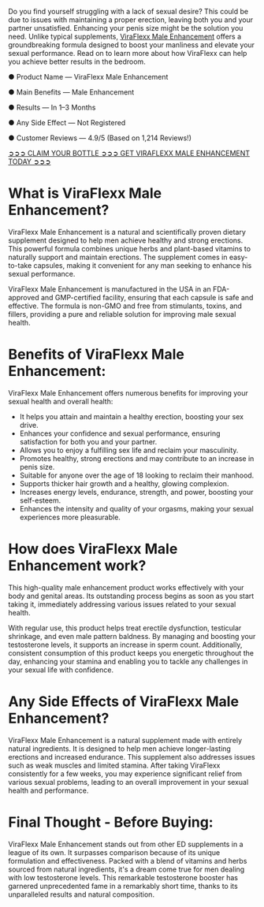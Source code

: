 Do you find yourself struggling with a lack of sexual desire? This could be due to issues with maintaining a proper erection, leaving both you and your partner unsatisfied. Enhancing your penis size might be the solution you need. Unlike typical supplements, [ViraFlexx Male Enhancement](https://www.facebook.com/viraflexxmaleenhancement) offers a groundbreaking formula designed to boost your manliness and elevate your sexual performance. Read on to learn more about how ViraFlexx can help you achieve better results in the bedroom.

● Product Name — ViraFlexx Male Enhancement

● Main Benefits — Male Enhancement

● Results — In 1–3 Months

● Any Side Effect — Not Registered

● Customer Reviews — 4.9/5 (Based on 1,214 Reviews!)‍

‍[➲➲➲ CLAIM YOUR BOTTLE ➲➲➲ GET VIRAFLEXX MALE ENHANCEMENT TODAY ➲➲➲](https://atozsupplement.com/viraflexx-male-enhancement/)

# What is ViraFlexx Male Enhancement?

ViraFlexx Male Enhancement is a natural and scientifically proven dietary supplement designed to help men achieve healthy and strong erections. This powerful formula combines unique herbs and plant-based vitamins to naturally support and maintain erections. The supplement comes in easy-to-take capsules, making it convenient for any man seeking to enhance his sexual performance.

ViraFlexx Male Enhancement is manufactured in the USA in an FDA-approved and GMP-certified facility, ensuring that each capsule is safe and effective. The formula is non-GMO and free from stimulants, toxins, and fillers, providing a pure and reliable solution for improving male sexual health.

# Benefits of ViraFlexx Male Enhancement:

ViraFlexx Male Enhancement offers numerous benefits for improving your sexual health and overall health:

- It helps you attain and maintain a healthy erection, boosting your sex drive.
- Enhances your confidence and sexual performance, ensuring satisfaction for both you and your partner.
- Allows you to enjoy a fulfilling sex life and reclaim your masculinity.
- Promotes healthy, strong erections and may contribute to an increase in penis size.
- Suitable for anyone over the age of 18 looking to reclaim their manhood.
- Supports thicker hair growth and a healthy, glowing complexion.
- Increases energy levels, endurance, strength, and power, boosting your self-esteem.
- Enhances the intensity and quality of your orgasms, making your sexual experiences more pleasurable.

# How does ViraFlexx Male Enhancement work?

This high-quality male enhancement product works effectively with your body and genital areas. Its outstanding process begins as soon as you start taking it, immediately addressing various issues related to your sexual health. 

With regular use, this product helps treat erectile dysfunction, testicular shrinkage, and even male pattern baldness. By managing and boosting your testosterone levels, it supports an increase in sperm count. Additionally, consistent consumption of this product keeps you energetic throughout the day, enhancing your stamina and enabling you to tackle any challenges in your sexual life with confidence.

# Any Side Effects of ViraFlexx Male Enhancement?

ViraFlexx Male Enhancement is a natural supplement made with entirely natural ingredients. It is designed to help men achieve longer-lasting erections and increased endurance. This supplement also addresses issues such as weak muscles and limited stamina. After taking ViraFlexx consistently for a few weeks, you may experience significant relief from various sexual problems, leading to an overall improvement in your sexual health and performance.

# Final Thought - Before Buying:

ViraFlexx Male Enhancement stands out from other ED supplements in a league of its own. It surpasses comparison because of its unique formulation and effectiveness. Packed with a blend of vitamins and herbs sourced from natural ingredients, it's a dream come true for men dealing with low testosterone levels. This remarkable testosterone booster has garnered unprecedented fame in a remarkably short time, thanks to its unparalleled results and natural composition.
